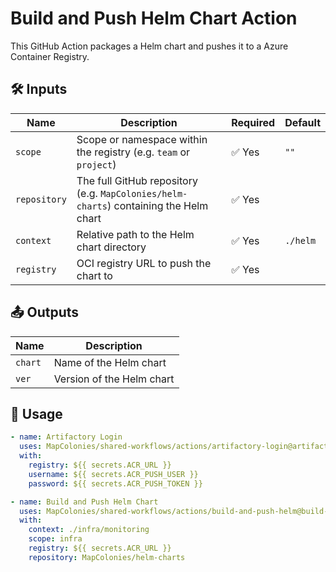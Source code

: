 # Build and Push Helm Chart Action

This GitHub Action packages a Helm chart and pushes it to a Azure Container Registry.

## 🛠 Inputs

| Name         | Description                                                      | Required | Default     |
|--------------|------------------------------------------------------------------|----------|-------------|
| `scope`      | Scope or namespace within the registry (e.g. `team` or `project`) | ✅ Yes   | `""`        |
| `repository` | The full GitHub repository (e.g. `MapColonies/helm-charts`) containing the Helm chart | ✅ Yes   |             |
| `context`    | Relative path to the Helm chart directory                        | ✅ Yes   | `./helm`    |
| `registry`   | OCI registry URL to push the chart to                            | ✅ Yes   |             |

## 📤 Outputs

| Name    | Description                      |
|---------|----------------------------------|
| `chart` | Name of the Helm chart           |
| `ver`   | Version of the Helm chart        |

## 🚀 Usage

```yaml
- name: Artifactory Login
  uses: MapColonies/shared-workflows/actions/artifactory-login@artifactory-login-v1
  with:
    registry: ${{ secrets.ACR_URL }}
    username: ${{ secrets.ACR_PUSH_USER }}
    password: ${{ secrets.ACR_PUSH_TOKEN }}

- name: Build and Push Helm Chart
  uses: MapColonies/shared-workflows/actions/build-and-push-helm@build-and-push-helm-v1
  with:
    context: ./infra/monitoring
    scope: infra
    registry: ${{ secrets.ACR_URL }}
    repository: MapColonies/helm-charts
```
